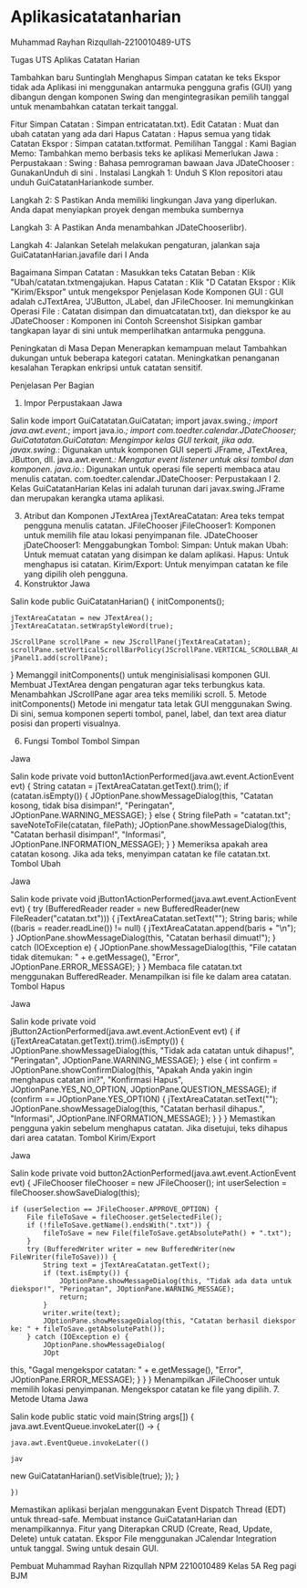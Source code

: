 # Aplikasicatatanharian
 Muhammad Rayhan Rizqullah-2210010489-UTS

Tugas UTS Aplikas Catatan Harian

Tambahkan baru
Suntinglah
Menghapus
Simpan catatan ke teks
Ekspor tidak ada
Aplikasi ini menggunakan antarmuka pengguna grafis (GUI) yang dibangun dengan komponen Swing dan mengintegrasikan pemilih tanggal untuk menambahkan catatan terkait tanggal.

Fitur
Simpan Catatan : Simpan entricatatan.txt).
Edit Catatan : Muat dan ubah catatan yang ada dari
Hapus Catatan : Hapus semua yang tidak
Catatan Ekspor : Simpan catatan.txtformat.
Pemilihan Tanggal : Kami
Bagian Memo: Tambahkan memo berbasis teks ke aplikasi
Memerlukan
Jawa :
Perpustakaan :
Swing : Bahasa pemrograman bawaan Java
JDateChooser : GunakanUnduh di sini .
Instalasi
Langkah 1: Unduh S
Klon repositori atau unduh GuiCatatanHariankode sumber.

Langkah 2: S
Pastikan Anda memiliki lingkungan Java yang diperlukan. Anda dapat menyiapkan proyek dengan membuka sumbernya

Langkah 3: A
Pastikan Anda menambahkan JDateChooserlibr).

Langkah 4: Jalankan
Setelah melakukan pengaturan, jalankan saja GuiCatatanHarian.javafile dari I Anda

Bagaimana
Simpan Catatan : Masukkan teks
Catatan Beban : Klik "Ubah/catatan.txtmengajukan.
Hapus Catatan : Klik "D
Catatan Ekspor : Klik "Kirim/Ekspor" untuk mengekspor
Penjelasan Kode
Komponen GUI : GUI adalah cJTextArea, 'J'JButton, JLabel, dan JFileChooser. Ini memungkinkan
Operasi File : Catatan disimpan dan dimuatcatatan.txt), dan diekspor ke au
JDateChooser : Komponen ini
Contoh Screenshot
Sisipkan gambar tangkapan layar di sini untuk memperlihatkan antarmuka pengguna.

Peningkatan di Masa Depan
Menerapkan kemampuan melaut
Tambahkan dukungan untuk beberapa kategori catatan.
Meningkatkan penanganan kesalahan
Terapkan enkripsi untuk catatan sensitif.

Penjelasan Per Bagian
1. Impor Perpustakaan
Jawa

Salin kode
import GuiCatatatan.GuiCatatan;
import javax.swing.*;
import java.awt.event.*;
import java.io.*;
import com.toedter.calendar.JDateChooser;
GuiCatatatan.GuiCatatan: Mengimpor kelas GUI terkait, jika ada.
javax.swing.*: Digunakan untuk komponen GUI seperti JFrame, JTextArea, JButton, dll.
java.awt.event.*: Mengatur event listener untuk aksi tombol dan komponen.
java.io.*: Digunakan untuk operasi file seperti membaca atau menulis catatan.
com.toedter.calendar.JDateChooser: Perpustakaan I
2. Kelas GuiCatatanHarian
Kelas ini adalah turunan dari javax.swing.JFrame dan merupakan kerangka utama aplikasi.

3. Atribut dan Komponen
JTextArea jTextAreaCatatan: Area teks tempat pengguna menulis catatan.
JFileChooser jFileChooser1: Komponen untuk memilih file atau lokasi penyimpanan file.
JDateChooser jDateChooser1: Menggabungkan
Tombol:
Simpan: Untuk makan
Ubah: Untuk memuat catatan yang disimpan ke dalam aplikasi.
Hapus: Untuk menghapus isi catatan.
Kirim/Export: Untuk menyimpan catatan ke file yang dipilih oleh pengguna.
4. Konstruktor
Jawa

Salin kode
public GuiCatatanHarian() {
    initComponents();
    
    jTextAreaCatatan = new JTextArea();
    jTextAreaCatatan.setWrapStyleWord(true);

    JScrollPane scrollPane = new JScrollPane(jTextAreaCatatan);
    scrollPane.setVerticalScrollBarPolicy(JScrollPane.VERTICAL_SCROLLBAR_ALWAYS);
    jPanel1.add(scrollPane);
}
Memanggil initComponents() untuk menginisialisasi komponen GUI.
Membuat JTextArea dengan pengaturan agar teks terbungkus kata.
Menambahkan JScrollPane agar area teks memiliki scroll.
5. Metode initComponents()
Metode ini mengatur tata letak GUI menggunakan Swing. Di sini, semua komponen seperti tombol, panel, label, dan text area diatur posisi dan properti visualnya.

6. Fungsi Tombol
Tombol Simpan

Jawa

Salin kode
private void button1ActionPerformed(java.awt.event.ActionEvent evt) {
    String catatan = jTextAreaCatatan.getText().trim();
    if (catatan.isEmpty()) {
        JOptionPane.showMessageDialog(this, "Catatan kosong, tidak bisa disimpan!", "Peringatan", JOptionPane.WARNING_MESSAGE);
    } else {
        String filePath = "catatan.txt";
        saveNoteToFile(catatan, filePath);
        JOptionPane.showMessageDialog(this, "Catatan berhasil disimpan!", "Informasi", JOptionPane.INFORMATION_MESSAGE);
    }
}
Memeriksa apakah area catatan kosong.
Jika ada teks, menyimpan catatan ke file catatan.txt.
Tombol Ubah

Jawa

Salin kode
private void jButton1ActionPerformed(java.awt.event.ActionEvent evt) {
    try (BufferedReader reader = new BufferedReader(new FileReader("catatan.txt"))) {
        jTextAreaCatatan.setText(""); 
        String baris;
        while ((baris = reader.readLine()) != null) {
            jTextAreaCatatan.append(baris + "\n");
        }
        JOptionPane.showMessageDialog(this, "Catatan berhasil dimuat!");
    } catch (IOException e) {
        JOptionPane.showMessageDialog(this, "File catatan tidak ditemukan: " + e.getMessage(), "Error", JOptionPane.ERROR_MESSAGE);
    }
}
Membaca file catatan.txt menggunakan BufferedReader.
Menampilkan isi file ke dalam area catatan.
Tombol Hapus

Jawa

Salin kode
private void jButton2ActionPerformed(java.awt.event.ActionEvent evt) {
    if (jTextAreaCatatan.getText().trim().isEmpty()) {
        JOptionPane.showMessageDialog(this, "Tidak ada catatan untuk dihapus!", "Peringatan", JOptionPane.WARNING_MESSAGE);
    } else {
        int confirm = JOptionPane.showConfirmDialog(this, "Apakah Anda yakin ingin menghapus catatan ini?", "Konfirmasi Hapus", JOptionPane.YES_NO_OPTION, JOptionPane.QUESTION_MESSAGE);
        if (confirm == JOptionPane.YES_OPTION) {
            jTextAreaCatatan.setText("");
            JOptionPane.showMessageDialog(this, "Catatan berhasil dihapus.", "Informasi", JOptionPane.INFORMATION_MESSAGE);
        }
    }
}
Memastikan pengguna yakin sebelum menghapus catatan.
Jika disetujui, teks dihapus dari area catatan.
Tombol Kirim/Export

Jawa

Salin kode
private void button2ActionPerformed(java.awt.event.ActionEvent evt) {
    JFileChooser fileChooser = new JFileChooser();
    int userSelection = fileChooser.showSaveDialog(this);

    if (userSelection == JFileChooser.APPROVE_OPTION) {
        File fileToSave = fileChooser.getSelectedFile();
        if (!fileToSave.getName().endsWith(".txt")) {
            fileToSave = new File(fileToSave.getAbsolutePath() + ".txt");
        }
        try (BufferedWriter writer = new BufferedWriter(new FileWriter(fileToSave))) {
            String text = jTextAreaCatatan.getText();
            if (text.isEmpty()) {
                JOptionPane.showMessageDialog(this, "Tidak ada data untuk diekspor!", "Peringatan", JOptionPane.WARNING_MESSAGE);
                return;
            }
            writer.write(text);
            JOptionPane.showMessageDialog(this, "Catatan berhasil diekspor ke: " + fileToSave.getAbsolutePath());
        } catch (IOException e) {
            JOptionPane.showMessageDialog(
            JOpt
this, "Gagal mengekspor catatan: " + e.getMessage(), "Error", JOptionPane.ERROR_MESSAGE);
        }
    }
}
Menampilkan JFileChooser untuk memilih lokasi penyimpanan.
Mengekspor catatan ke file yang dipilih.
7. Metode Utama
Jawa

Salin kode
public static void main(String args[]) {
    java.awt.EventQueue.invokeLater(() -> {
        
    java.awt.EventQueue.invokeLater(()

    jav
new GuiCatatanHarian().setVisible(true);
    });
}

    })
Memastikan aplikasi berjalan menggunakan Event Dispatch Thread (EDT) untuk thread-safe.
Membuat instance GuiCatatanHarian dan menampilkannya.
Fitur yang Diterapkan
CRUD (Create, Read, Update, Delete) untuk catatan.
Ekspor File menggunakan
JCalendar Integration untuk tanggal.
Swing untuk desain GUI.


Pembuat 
Muhammad Rayhan Rizqullah
NPM
2210010489
Kelas 5A Reg pagi BJM
